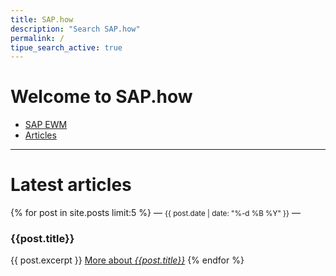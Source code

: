 ```yaml
---
title: SAP.how
description: "Search SAP.how"
permalink: /
tipue_search_active: true
---
```


# Welcome to SAP.how

- [SAP EWM](http://sap.how/ewm)
- [Articles](http://sap.how/articles)

---

# Latest articles

{% for post in site.posts limit:5 %}
  — <small>{{ post.date | date: "%-d %B %Y" }}</small> —
  <h3>{{post.title}}</h3>
  {{ post.excerpt }}
  <a href="{{post.url}}">More about <cite>{{post.title}}</cite></a>
{% endfor %}

